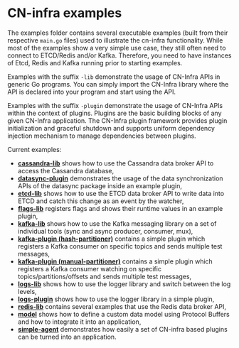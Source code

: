 # CN-infra examples

The examples folder contains several executable examples (built from their 
respective `main.go` files) used to illustrate the cn-infra functionality. 
While most of the examples show a very simple use case, they still often
need to connect to ETCD/Redis and/or Kafka. Therefore, you need to have
instances of Etcd, Redis and Kafka running prior to starting examples.

Examples with the suffix `-lib` demonstrate the usage of CN-Infra APIs in
generic Go programs. You can simply import the CN-Infra library where the
API is declared into your program and start using the API.

Examples with the suffix `-plugin` demonstrate the usage of CN-Infra APIs
within the context of plugins. Plugins are the basic building blocks
of any given CN-Infra application.  The CN-Infra plugin framework
provides plugin initialization and graceful shutdown and supports
uniform dependency injection mechanism to manage dependencies between
plugins.

Current examples:
* **[cassandra-lib](cassandra-lib)** shows how to use the Cassandra data
  broker API to access the Cassandra database,
* **[datasync-plugin](datasync-plugin)** demonstrates the usage
  of the data synchronization APIs of the datasync package inside
  an example plugin,
* **[etcd-lib](etcd-lib)** shows how to use the ETCD data broker API
  to write data into ETCD and catch this change as an event by the watcher,
* **[flags-lib](flags-lib/main.go)** registers flags and shows their
  runtime values in an example plugin,
* **[kafka-lib](kafka-lib)** shows how to use the Kafka messaging library
  on a set of individual tools (sync and async producer, consumer, mux),
* **[kafka-plugin (hash-partitioner)](kafka-plugin/hash-partitioner/main.go)**
  contains a simple plugin which registers a Kafka consumer on specific
  topics and sends multiple test messages,
* **[kafka-plugin (manual-partitioner)](kafka-plugin/manual-partitioner/main.go)**
  contains a simple plugin which registers a Kafka consumer watching
  on specific topics/partitions/offsets and sends multiple test messages,
* **[logs-lib](logs-lib)** shows how to use the logger library and switch
  between the log levels,
* **[logs-plugin](logs-plugin)** shows how to use the logger library
  in a simple plugin,
* **[redis-lib](redis-lib)** contains several examples that use
  the Redis data broker API,
* **[model](model)** shows how to define a custom data model using
  Protocol Buffers and how to integrate it into an application,
* **[simple-agent](simple-agent)** demonstrates how easily a set of
  CN-infra based plugins can be turned into an application.
